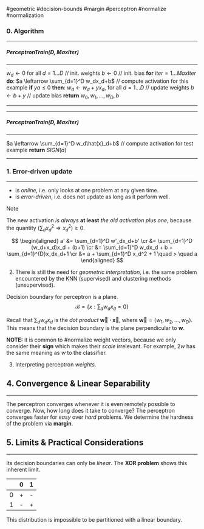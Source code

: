#geometric #decision-bounds #margin #perceptron #normalize #normalization 

### 0. Algorithm
---
##### PerceptronTrain(D, $MaxIter$)
---
$w_d \leftarrow 0$ for all $d=1 \dots D$               // init. weights
$b \leftarrow 0$                                                   // init. bias
**for** $iter = 1\dots MaxIter$ **do**:
	$a \leftarrow \sum_{d=1}^D w_dx_d+b$                      // compute activation for this example
	**if** $ya \leq 0$ **then**:
		$w_d \leftarrow w_d+yx_d$, for all $d=1\dots D$            // update weights
		$b \leftarrow b + y$                                                         // update bias
**return** $w_0, w_1,\dots,w_D, b$

---


---
##### PerceptronTrain(D, $MaxIter$)
---
$a \leftarrow \sum_{d=1}^D w_d\hat{x}_d+b$                            // compute activation for test example
**return** $SIGN(a)$

---


### 1. Error-driven update
---
- is *online*, i.e. only looks at one problem at any given time.
- is *error-driven*, i.e. does not update as long as it perform well.

> [!note]
> The new activation *is always* **at least** *the old activation plus one*, because the quantity $(\sum_dx_d^2 \Rightarrow x_d^2) \geq 0$.

$$
\begin{aligned}
a' &= \sum_{d=1}^D w'_dx_d+b' \cr
 &= \sum_{d=1}^D (w_d+x_d)x_d + (b+1) \cr
 &= \sum_{d=1}^D w_dx_d + b + \sum_{d=1}^{D}x_dx_d+1 \cr
 &= a + \sum_{d=1}^D x_d^2 + 1 \quad > \quad a
\end{aligned}
$$


2. There is still the need for *geometric interpretation*, i.e. the same problem encountered by the KNN (supervised) and clustering methods (unsupervised).

Decision boundary for perceptron is a plane.  
$$
	\mathcal{B} = \left\{x: \sum_dw_dx_d =0 \right\}
$$

Recall that $\sum_d w_dx_d$ is the *dot product* $\boldsymbol{\vec{w}\cdot\vec{x}}$, where $\boldsymbol{\vec{w}} = \langle w_1, w_2, \dots, w_D\rangle$. This means that the decision boundary is the plane perpendicular to $\boldsymbol{w}$.

**NOTE:** it is common to #normalize weight vectors, because we only consider their **sign** which makes their *scale* irrelevant. For example, $2w$ has the same meaning as $w$ to the classifier.

3. Interpreting perceptron *weights*.


## 4. Convergence & Linear Separability
---
The perceptron converges whenever it is even remotely possible to converge. Now, how long does it take to converge? The perceptron converges faster for *easy* over *hard* problems. We determine the hardness of the problem via **margin**.


## 5. Limits & Practical Considerations
---
Its decision boundaries can only be *linear*. The **XOR problem** shows this inherent limit.

|     | 0   | 1   | 
| --- | --- | --- |
| 0   | +   | -   |
| 1   | -   | +   |

This distribution is impossible to be partitioned with a linear boundary.